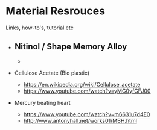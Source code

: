 # Material Resrouces

Links, how-to's, tutorial etc

* Nitinol / Shape Memory Alloy
  -
  -

* Cellulose Acetate (Bio plastic)
  - https://en.wikipedia.org/wiki/Cellulose_acetate
  - https://www.youtube.com/watch?v=yMG0yfGFJ00

* Mercury beating heart
  - https://www.youtube.com/watch?v=m6631u7d4E0
  - http://www.antonyhall.net/works01/MBH.html
